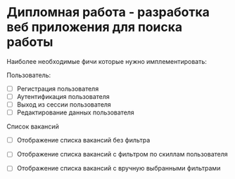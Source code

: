 # Дипломная работа - разработка веб приложения для поиска работы

Наиболее необходимые фичи которые нужно имплементировать:

Пользователь:

- [ ] Регистрация пользователя
- [ ] Аутентификация пользователя
- [ ] Выход из сессии пользователя
- [ ] Редактирование данных пользователя

Список вакансий

- [ ] Отображение списка вакансий без фильтра
- [ ] Отображение списка вакансий с фильтром по скиллам пользователя
- [ ] Отображение списка вакансий с вручную выбранными фильтрами


